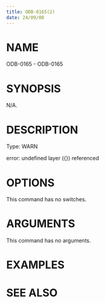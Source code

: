 ```yaml
---
title: ODB-0165(2)
date: 24/09/08
---
```


# NAME

ODB-0165 - ODB-0165

# SYNOPSIS

N/A.

# DESCRIPTION

Type: WARN

error: undefined layer ({}) referenced

# OPTIONS

This command has no switches.

# ARGUMENTS

This command has no arguments.

# EXAMPLES

# SEE ALSO
